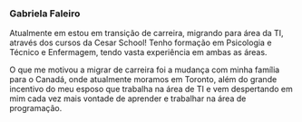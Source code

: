 ### Gabriela Faleiro 

Atualmente em estou em transição de carreira, migrando para área da TI, através dos cursos da Cesar School!
Tenho formação em Psicologia e Técnico e Enfermagem, tendo vasta experiência em ambas as áreas.

O que me motivou a migrar de carreira foi a mudança com minha família para o Canadá, onde atualmente moramos em Toronto, além do grande incentivo do meu esposo que trabalha na área de TI 
e vem despertando em mim cada vez mais vontade de aprender e trabalhar na área de programação.

<!--
**gabrielafaleiro/gabrielafaleiro** is a ✨ _special_ ✨ repository because its `README.md` (this file) appears on your GitHub profile.


